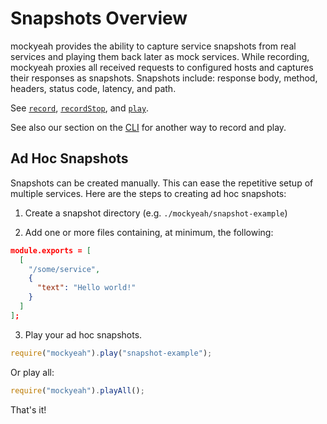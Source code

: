 # Snapshots Overview

mockyeah provides the ability to capture service snapshots from real services and playing them back later as mock services.
While recording, mockyeah proxies all received requests to configured hosts and captures their responses as snapshots.
Snapshots include: response body, method, headers, status code, latency, and path.

See [`record`](API/record.md), [`recordStop`](API/recordStop.md), and [`play`](API/play.md).

See also our section on the [CLI](CLI/CLI.md)
for another way to record and play.

## Ad Hoc Snapshots

Snapshots can be created manually. This can ease the repetitive setup of multiple
services. Here are the steps to creating ad hoc snapshots:

1. Create a snapshot directory (e.g. `./mockyeah/snapshot-example`)

2. Add one or more files containing, at minimum, the following:

```json
module.exports = [
  [
    "/some/service",
    {
      "text": "Hello world!"
    }
  ]
];
```

3. Play your ad hoc snapshots.

```js
require("mockyeah").play("snapshot-example");
```

Or play all:

```js
require("mockyeah").playAll();
```

That's it!
